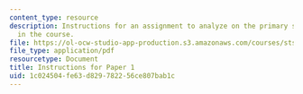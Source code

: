 ```yaml
---
content_type: resource
description: Instructions for an assignment to analyze on the primary sources covered
  in the course.
file: https://ol-ocw-studio-app-production.s3.amazonaws.com/courses/sts-002-toward-the-scientific-revolution-fall-2003/1c024504fe63d829782256ce807bab1c_assignments.pdf
file_type: application/pdf
resourcetype: Document
title: Instructions for Paper 1
uid: 1c024504-fe63-d829-7822-56ce807bab1c
---
```

